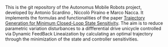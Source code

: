 This is the git repository of the Autonomus Mobile Robots project, developed by Antonio Scardino , Niccolò Piraino e Marco Nacca.
It implements the formulas and functionalities of the paper [Trajectory Generation for Minimum Closed-Loop State Sensitivity](https://ieeexplore.ieee.org/document/8460546).
The aim is to reduce parametric variation disturbances to a diffferential drive unicycle controlled via  Dynamic FeedBack Lineaization by calculating an optimal trajectory through the minimization of the state and controller sensitivities.


